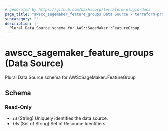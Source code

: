 ```yaml
---
# generated by https://github.com/hashicorp/terraform-plugin-docs
page_title: "awscc_sagemaker_feature_groups Data Source - terraform-provider-awscc"
subcategory: ""
description: |-
  Plural Data Source schema for AWS::SageMaker::FeatureGroup
---
```


# awscc_sagemaker_feature_groups (Data Source)

Plural Data Source schema for AWS::SageMaker::FeatureGroup



<!-- schema generated by tfplugindocs -->
## Schema

### Read-Only

- `id` (String) Uniquely identifies the data source.
- `ids` (Set of String) Set of Resource Identifiers.
